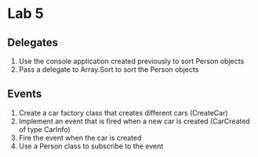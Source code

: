 # Lab 5

## Delegates

1. Use the console application created previously to sort Person objects
2. Pass a delegate to Array.Sort to sort the Person objects

## Events

1. Create a car factory class that creates different cars (CreateCar)
2. Implement an event that is fired when a new car is created (CarCreated of type CarInfo)
3. Fire the event when the car is created
4. Use a Person class to subscribe to the event